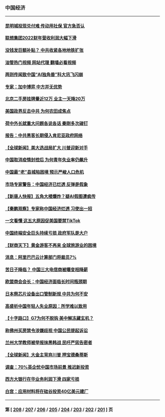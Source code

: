 ### 中国经济
---
#### [昆明城投现兑付难 传动用社保 官方急否认](../../pages/ncid283/n14003532.md?05251645) 
#### [联想集团2022财年营收利润大幅下滑](../../pages/ncid283/n14003443.md?05251645) 
#### [没钱发巨额补贴？ 中共收紧各地地铁扩张](../../pages/ncid283/n14003386.md?05251645) 
#### [油管热门视频 网站代理 翻墙必看视频](http://138.2.39.72:81/youtube.html?epic-marker?05251645)
#### [两则传闻致中国“AI独角兽”科大讯飞闪崩](../../pages/ncid283/n14003420.md?05251645) 
#### [专家：加中博弈 中方并无优势](../../pages/ncid283/n14003285.md?05251645) 
#### [北京二手房挂牌量近12万 业主一天降20万](../../pages/ncid283/n14003072.md?05251645) 
#### [美国政界反击中共 为何农田成焦点](../../pages/ncid283/n14003260.md?05251645) 
#### [荷中外长就重大问题各说各话 秦刚多次碰钉](../../pages/ncid283/n14003248.md?05251645) 
#### [报告：中共黑客长期侵入肯尼亚政府网络](../../pages/ncid283/n14003091.md?05251645) 
#### [【全球新闻】美大选战局扩大 川普迎新对手](../../pages/ncid283/n14003061.md?05251645) 
#### [中国取消疫情封控后 为何青年失业率仍飙升](../../pages/ncid283/n14003024.md?05251645) 
#### [中国最“老”县城陷困境 预示严峻人口危机](../../pages/ncid283/n14002870.md?05251645) 
#### [市场专家警告：中国经济已烂透 反弹是假象](../../pages/ncid283/n14002866.md?05251645) 
#### [【新唐人快报】五角大楼爆炸？疑AI假图遭疯传](../../pages/ncid283/n14002710.md?05251645) 
#### [【秦鹏观察】专家称中国经济烂透 习使出一招](../../pages/ncid283/n14002767.md?05251645) 
#### [一文看懂 这五大原因促美国要禁TikTok](../../pages/ncid283/n14002629.md?05251645) 
#### [中国终端安全巨头持续亏损 政府军队是大户](../../pages/ncid283/n14002723.md?05251645) 
#### [【财商天下】黄金游客不再来 全球旅游业的困境](../../pages/ncid283/n14002692.md?05251645) 
#### [消息：阿里巴巴云计算部门将裁员7%](../../pages/ncid283/n14002465.md?05251645) 
#### [苦日子降临？ 中国三大电信商被曝变相降薪](../../pages/ncid283/n14002697.md?05251645) 
#### [欧盟商会会长：中国经济面临长时间瓶颈期](../../pages/ncid283/n14002684.md?05251645) 
#### [日本祭芯片设备出口管制新规 中共为何不安](../../pages/ncid283/n14002608.md?05251645) 
#### [高盛析中国年轻人失业原因：所学难以致用](../../pages/ncid283/n14002617.md?05251645) 
#### [【十字路口】G7为何不脱钩 美中解冻藏玄机？](../../pages/ncid283/n14002513.md?05251645) 
#### [称佛州买房禁令涉嫌歧视 中国公民提起诉讼](../../pages/ncid283/n14002447.md?05251645) 
#### [兰州大学教师被举报抹黑韩战 民吁严惩告密者](../../pages/ncid283/n14002420.md?05251645) 
#### [【全球新闻】大金主背弃川普 押宝德桑蒂斯](../../pages/ncid283/n14002401.md?05251645) 
#### [调查：70%英企忧中国市场前景 推迟新投资](../../pages/ncid283/n14002348.md?05251645) 
#### [西方大银行在华业务利润下滑 四家亏损](../../pages/ncid283/n14002104.md?05251645) 
#### [白宫：应用材料将在硅谷投资40亿美元建厂](../../pages/ncid283/n14001966.md?05251645) 

---
#### 第 [ [208](./208.md?05251645) / [207](./207.md?05251645) / [206](./206.md?05251645) / [205](./205.md?05251645) / [204](./204.md?05251645) / [203](./203.md?05251645) / [202](./202.md?05251645) / [201](./201.md?05251645) ] 页
